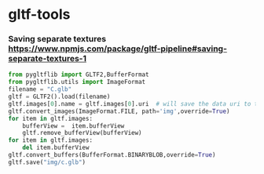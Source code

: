 # gltf-tools

### Saving separate textures https://www.npmjs.com/package/gltf-pipeline#saving-separate-textures-1
```python
from pygltflib import GLTF2,BufferFormat
from pygltflib.utils import ImageFormat
filename = "C.glb"
gltf = GLTF2().load(filename)
gltf.images[0].name = gltf.images[0].uri  # will save the data uri to this file (regardless of data format)
gltf.convert_images(ImageFormat.FILE, path='img',override=True)
for item in gltf.images:
    bufferView =  item.bufferView
    gltf.remove_bufferView(bufferView)
for item in gltf.images:
    del item.bufferView
gltf.convert_buffers(BufferFormat.BINARYBLOB,override=True)
gltf.save("img/c.glb")
```
